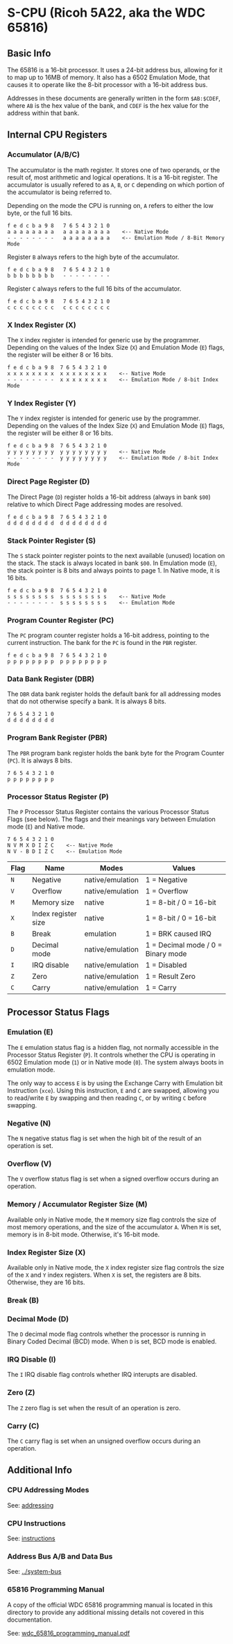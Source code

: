 
# S-CPU (Ricoh 5A22, aka the WDC 65816)

## Basic Info

The 65816 is a 16-bit processor. It uses a 24-bit address bus, allowing for it to map up to 16MB of memory. It also has a 6502 Emulation Mode, that causes it to operate like the 8-bit processor with a 16-bit address bus.

Addresses in these documents are generally written in the form `$AB:$CDEF`, where `AB` is the hex value of the bank, and `CDEF` is the hex value for the address within that bank.




## Internal CPU Registers

### Accumulator (A/B/C)

The accumulator is the math register. It stores one of two operands, or the result of, most arithmetic and logical operations. It is a 16-bit register. The accumulator is usually refered to as `A`, `B`, or `C` depending on which portion of the accumulator is being referred to.

Depending on the mode the CPU is running on, `A` refers to either the low byte, or the full 16 bits.

```
f e d c b a 9 8   7 6 5 4 3 2 1 0
a a a a a a a a   a a a a a a a a    <-- Native Mode
- - - - - - - -   a a a a a a a a    <-- Emulation Mode / 8-Bit Memory Mode
```

Register `B` always refers to the high byte of the accumulator.

```
f e d c b a 9 8   7 6 5 4 3 2 1 0
b b b b b b b b   - - - - - - - -
```

Register `C` always refers to the full 16 bits of the accumulator.

```
f e d c b a 9 8   7 6 5 4 3 2 1 0
c c c c c c c c   c c c c c c c c
```

### X Index Register (X)

The `X` index register is intended for generic use by the programmer. Depending on the values of the Index Size (`X`) and Emulation Mode (`E`) flags, the register will be either 8 or 16 bits.

```
f e d c b a 9 8  7 6 5 4 3 2 1 0
x x x x x x x x  x x x x x x x x    <-- Native Mode
- - - - - - - -  x x x x x x x x    <-- Emulation Mode / 8-bit Index Mode
```

### Y Index Register (Y)

The `Y` index register is intended for generic use by the programmer. Depending on the values of the Index Size (`X`) and Emulation Mode (`E`) flags, the register will be either 8 or 16 bits.

```
f e d c b a 9 8  7 6 5 4 3 2 1 0
y y y y y y y y  y y y y y y y y    <-- Native Mode
- - - - - - - -  y y y y y y y y    <-- Emulation Mode / 8-bit Index Mode
```

### Direct Page Register (D)

The Direct Page (`D`) register holds a 16-bit address (always in bank `$00`) relative to which Direct Page addressing modes are resolved.

```
f e d c b a 9 8  7 6 5 4 3 2 1 0
d d d d d d d d  d d d d d d d d
```

### Stack Pointer Register (S)

The `S` stack pointer register points to the next available (unused) location on the stack. The stack is always located in bank `$00`. In Emulation mode (`E`), the stack pointer is 8 bits and always points to page 1. In Native mode, it is 16 bits.

```
f e d c b a 9 8  7 6 5 4 3 2 1 0
s s s s s s s s  s s s s s s s s    <-- Native Mode
- - - - - - - -  s s s s s s s s    <-- Emulation Mode
```

### Program Counter Register (PC)

The `PC` program counter register holds a 16-bit address, pointing to the current instruction. The bank for the `PC` is found in the `PBR` register.

```
f e d c b a 9 8  7 6 5 4 3 2 1 0
p p p p p p p p  p p p p p p p p
```

### Data Bank Register (DBR)

The `DBR` data bank register holds the default bank for all addressing modes that do not otherwise specify a bank. It is always 8 bits.

```
7 6 5 4 3 2 1 0
d d d d d d d d
```

### Program Bank Register (PBR)

The `PBR` program bank register holds the bank byte for the Program Counter (`PC`). It is always 8 bits.

```
7 6 5 4 3 2 1 0
p p p p p p p p
```

### Processor Status Register (P)

The `P` Processor Status Register contains the various Processor Status Flags (see below). The flags and their meanings vary between Emulation mode (`E`) and Native mode.

```
7 6 5 4 3 2 1 0
N V M X D I Z C    <-- Native Mode
N V - B D I Z C    <-- Emulation Mode
```

| Flag  | Name                | Modes            | Values                             |
|-------|---------------------|------------------|------------------------------------|
| `N`   | Negative            | native/emulation | 1 = Negative                       |
| `V`   | Overflow            | native/emulation | 1 = Overflow                       |
| `M`   | Memory size         | native           | 1 = 8-bit / 0 = 16-bit             |
| `X`   | Index register size | native           | 1 = 8-bit / 0 = 16-bit             |
| `B`   | Break               |        emulation | 1 = BRK caused IRQ                 |
| `D`   | Decimal mode        | native/emulation | 1 = Decimal mode / 0 = Binary mode |
| `I`   | IRQ disable         | native/emulation | 1 = Disabled                       |
| `Z`   | Zero                | native/emulation | 1 = Result Zero                    |
| `C`   | Carry               | native/emulation | 1 = Carry                          |





## Processor Status Flags

### Emulation (E)

The `E` emulation status flag is a hidden flag, not normally accessible in the Processor Status Register (`P`). It controls whether the CPU is operating in 6502 Emulation mode (`1`) or in Native mode (`0`). The system always boots in emulation mode.

The only way to access `E` is by using the Exchange Carry with Emulation bit Instruction (`xce`). Using this instruction, `E` and `C` are swapped, allowing you to read/write `E` by swapping and then reading `C`, or by writing `C` before swapping.

### Negative (N)

The `N` negative status flag is set when the high bit of the result of an operation is set.

### Overflow (V)

The `V` overflow status flag is set when a signed overflow occurs during an operation.

### Memory / Accumulator Register Size (M)

Available only in Native mode, the `M` memory size flag controls the size of most memory operations, and the size of the accumulator `A`. When `M` is set, memory is in 8-bit mode. Otherwise, it's 16-bit mode.

### Index Register Size (X)

Available only in Native mode, the `X` index register size flag controls the size of the `X` and `Y` index registers. When `X` is set, the registers are 8 bits. Otherwise, they are 16 bits.

### Break (B)

<!--  -->

### Decimal Mode (D)

The `D` decimal mode flag controls whether the processor is running in Binary Coded Decimal (BCD) mode. When `D` is set, BCD mode is enabled.

### IRQ Disable (I)

The `I` IRQ disable flag controls whether IRQ interupts are disabled.

### Zero (Z)

The `Z` zero flag is set when the result of an operation is zero.

### Carry (C)

The `C` carry flag is set when an unsigned overflow occurs during an operation.





## Additional Info

### CPU Addressing Modes

See: [addressing](./addressing/readme.md)

### CPU Instructions

See: [instructions](./instructions/readme.md)

### Address Bus A/B and Data Bus

See: [../system-bus](../system-bus/readme.md)

### 65816 Programming Manual

A copy of the official WDC 65816 programming manual is located in this directory to provide any additional missing details not covered in this documentation.

See: [wdc_65816_programming_manual.pdf](./wdc_65816_programming_manual.pdf)
